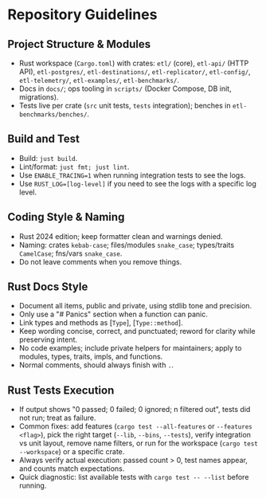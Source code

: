 # Repository Guidelines

## Project Structure & Modules
- Rust workspace (`Cargo.toml`) with crates: `etl/` (core), `etl-api/` (HTTP API), `etl-postgres/`, `etl-destinations/`, `etl-replicator/`, `etl-config/`, `etl-telemetry/`, `etl-examples/`, `etl-benchmarks/`.
- Docs in `docs/`; ops tooling in `scripts/` (Docker Compose, DB init, migrations).
- Tests live per crate (`src` unit tests, `tests` integration); benches in `etl-benchmarks/benches/`.

## Build and Test
- Build: `just build`.
- Lint/format: `just fmt; just lint`.
- Use `ENABLE_TRACING=1` when running integration tests to see the logs.
- Use `RUST_LOG=[log-level]` if you need to see the logs with a specific log level.

## Coding Style & Naming
- Rust 2024 edition; keep formatter clean and warnings denied.
- Naming: crates `kebab-case`; files/modules `snake_case`; types/traits `CamelCase`; fns/vars `snake_case`.
- Do not leave comments when you remove things.

## Rust Docs Style
- Document all items, public and private, using stdlib tone and precision.
- Only use a "# Panics" section when a function can panic.
- Link types and methods as [`Type`], [`Type::method`].
- Keep wording concise, correct, and punctuated; reword for clarity while preserving intent.
- No code examples; include private helpers for maintainers; apply to modules, types, traits, impls, and functions.
- Normal comments, should always finish with `.`.

## Rust Tests Execution
- If output shows "0 passed; 0 failed; 0 ignored; n filtered out", tests did not run; treat as failure.
- Common fixes: add features (`cargo test --all-features` or `--features <flag>`), pick the right target (`--lib`, `--bins`, `--tests`), verify integration vs unit layout, remove name filters, or run for the workspace (`cargo test --workspace`) or a specific crate.
- Always verify actual execution: passed count > 0, test names appear, and counts match expectations.
- Quick diagnostic: list available tests with `cargo test -- --list` before running.
